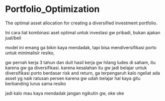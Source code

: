 # Portfolio_Optimization
The optimal asset allocation for creating a diversified investment portfolio.

Ini cara liat kombinasi aset optimal untuk investasi gw pribadi, bukan ajakan jual/beli

model ini emang ga bikin kaya mendadak, tapi bisa mendiversifikasi porto untuk minimalisir resiko, 

gw pernah kerja 3 tahun dan duit hasil kerja gw hilang ludes di saham, itu karena gw ga diversifikasi. karena kesalahan itu gw jadi belajar untuk diversifikasi porto berdasar risk and return, ga terpengaruh kalo ngeliat ada asset yg naik ratusan persen karena gw udah belajar hal kaya gitu berbanding lurus sama resiko

jadi kalo mau kaya mendadak jangan ngikutin gw, oke oke 

